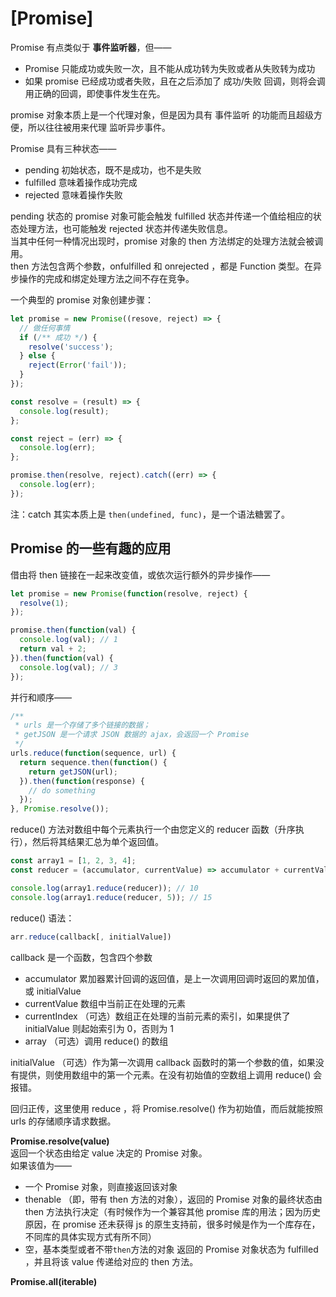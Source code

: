 # [Promise]

Promise 有点类似于 **事件监听器**，但——<br>
- Promise 只能成功或失败一次，且不能从成功转为失败或者从失败转为成功
- 如果 promise 已经成功或者失败，且在之后添加了 成功/失败 回调，则将会调用正确的回调，即使事件发生在先。

promise 对象本质上是一个代理对象，但是因为具有 事件监听 的功能而且超级方便，所以往往被用来代理 监听异步事件。

Promise 具有三种状态——<br>
- pending 初始状态，既不是成功，也不是失败
- fulfilled 意味着操作成功完成
- rejected 意味着操作失败

pending 状态的 promise 对象可能会触发 fulfilled 状态并传递一个值给相应的状态处理方法，也可能触发 rejected 状态并传递失败信息。<br>
当其中任何一种情况出现时，promise 对象的 then 方法绑定的处理方法就会被调用。<br>
then 方法包含两个参数，onfulfilled 和 onrejected ，都是 Function 类型。在异步操作的完成和绑定处理方法之间不存在竞争。

一个典型的 promise 对象创建步骤：<br>
```js
let promise = new Promise((resove, reject) => {
  // 做任何事情
  if (/** 成功 */) {
    resolve('success');
  } else {
    reject(Error('fail'));
  }
});

const resolve = (result) => {
  console.log(result);
};

const reject = (err) => {
  console.log(err);
};

promise.then(resolve, reject).catch((err) => {
  console.log(err);
});
```

注：catch 其实本质上是 `then(undefined, func)`，是一个语法糖罢了。

## Promise 的一些有趣的应用

借由将 then 链接在一起来改变值，或依次运行额外的异步操作——<br>
```js
let promise = new Promise(function(resolve, reject) {
  resolve(1);
});

promise.then(function(val) {
  console.log(val); // 1
  return val + 2;
}).then(function(val) {
  console.log(val); // 3
});
```

并行和顺序——<br>
```js
/**
 * urls 是一个存储了多个链接的数据；
 * getJSON 是一个请求 JSON 数据的 ajax，会返回一个 Promise
 */
urls.reduce(function(sequence, url) {
  return sequence.then(function() {
    return getJSON(url);
  }).then(function(response) {
    // do something
  });
}, Promise.resolve());
```

reduce() 方法对数组中每个元素执行一个由您定义的 reducer 函数（升序执行），然后将其结果汇总为单个返回值。

```js
const array1 = [1, 2, 3, 4];
const reducer = (accumulator, currentValue) => accumulator + currentValue;

console.log(array1.reduce(reducer)); // 10
console.log(array1.reduce(reducer, 5)); // 15
```

reduce() 语法：<br>
```js
arr.reduce(callback[, initialValue])
```
callback 是一个函数，包含四个参数<br>
- accumulator 累加器累计回调的返回值，是上一次调用回调时返回的累加值，或 initialValue
- currentValue 数组中当前正在处理的元素
- currentIndex （可选）数组正在处理的当前元素的索引，如果提供了 initialValue 则起始索引为 0，否则为 1
- array （可选）调用 reduce() 的数组

initialValue （可选）作为第一次调用 callback 函数时的第一个参数的值，如果没有提供，则使用数组中的第一个元素。在没有初始值的空数组上调用 reduce() 会报错。

回归正传，这里使用 reduce ，将 Promise.resolve() 作为初始值，而后就能按照 urls 的存储顺序请求数据。

**Promise.resolve(value)**<br>
返回一个状态由给定 value 决定的 Promise 对象。<br>
如果该值为——<br>
- 一个 Promise 对象，则直接返回该对象
- thenable （即，带有 then 方法的对象），返回的 Promise 对象的最终状态由 then 方法执行决定（有时候作为一个兼容其他 promise 库的用法；因为历史原因，在 promise 还未获得 js 的原生支持前，很多时候是作为一个库存在，不同库的具体实现方式有所不同）
- 空，基本类型或者不带`then`方法的对象 返回的 Promise 对象状态为 fulfilled ，并且将该 value 传递给对应的 then 方法。

**Promise.all(iterable)**